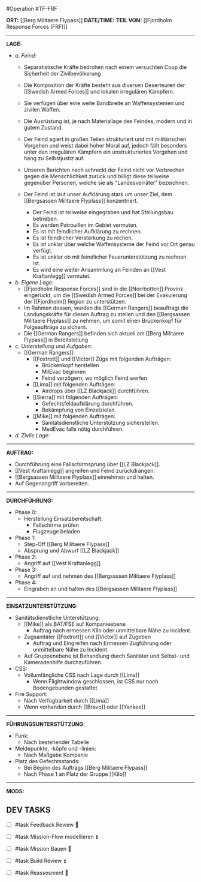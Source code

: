 #Operation  #TF-FRF

**ORT:** [[Berg Militaere Flypass]]
**DATE/TIME:**
**TEIL VON:** [[Fjordholm Response Forces (FRF)]]

---
**LAGE:**
- *a. Feind:*
	- Separatistische Kräfte bedrohen nach einem versuchten Coup die Sicherheit der Zivilbevölkerung
	- Die Komposition der Kräfte besteht aus diversen Deserteuren der [[Swedish Armed Forces]] und lokalen irregulären Kämpfern.
	- Sie verfügen über eine weite Bandbreite an Waffensystemen und zivilen Waffen.
	- Die Ausrüstung ist, je nach Materiallage des Feindes, modern und in gutem Zustand.
	- Der Feind agiert in großen Teilen strukturiert und mit militärischen Vorgehen und weist dabei hoher Moral auf, jedoch fällt besonders unter den irregulären Kämpfern ein unstrukturiertes Vorgehen und hang zu Selbstjustiz auf.
	- Unseren Berichten nach schreckt der Feind nicht vor Verbrechen gegen die Menschlichkeit zurück und billigt diese teilweise gegenüber Personen, welche sie als "Landesverräter" bezeichnen.

	- Der Feind ist laut unser Aufklärung stark um unser Ziel, dem [[Bergsassen Militaere Flyplass]] konzentriert.
		- Der Feind ist teilweise eingegraben und hat Stellungsbau betrieben.
		- Es werden Patrouillen im Gebiet vermuten.
		- Es ist mit feindlicher Aufklärung zu rechnen.
		- Es ist feindlicher Verstärkung zu rechen.
		- Es ist unklar über welche Waffensysteme der Feind vor Ort genau verfügt.
		- Es ist unklar ob mit feindlicher Feuerunterstützung zu rechnen ist.
		- Es wird eine weiter Ansammlung an Feinden an [[Vest Kraftanlegg]] vermutet.
- *b. Eigene Lage:*
	- [[Fjordholm Response Forces]] sind in die [[Norrbotten]] Provinz eingerückt, um die [[Swedish Armed Forces]] bei der Evakuierung der [[Fjordholm]] Region zu unterstützen.
	- Im Rahmen dessen, wurden die [[German Rangers]] beauftragt die Landungskräfte für diesen Auftrag zu stellen und den [[Bergsassen Militaere Flyplass]] zu nehmen, um somit einen Brückenkopf für Folgeaufträge zu sichern.
	- Die [[German Rangers]] befinden sich aktuell am [[Berg Militaere Flypass]] in Bereitstellung
- *c. Unterstellung und Aufgaben:*
	- [[German Rangers]]:
		- [[Foxtrott]] und [[Victor]] Züge mit folgenden Aufträgen:
			- Brückenkopf herstellen
			- MilEvac beginnen
			- Feind verzögern, wo möglich Feind werfen
		- [[Lima]] mit folgenden Aufträgen:
			- Airdrops über [[LZ Blackjack]] durchführen.
		- [[Sierra]] mit folgenden Aufträgen:
			- Gefechtsfeldaufklärung durchführen.
			- Bekämpfung von Einzelzielen.
		- [[Mike]] mit folgenden Aufträgen:
			- Sanitätsdienstliche Unterstützung sicherstellen.
			- MedEvac falls nötig durchführen.
- *d. Zivile Lage:*

---
**AUFTRAG:**
- Durchführung eine Fallschirmsprung über [[LZ Blackjack]].
- [[Vest Kraftanlegg]] angreifen und Feind zurückdrängen.
- [[Bergsassen Militaere Flyplass]] einnehmen und halten.
- Auf Gegenangriff vorbereiten.
---
**DURCHFÜHRUNG:**
- Phase 0:
	- Herstellung Einsatzbereitschaft:
		- Fallschirme prüfen
		- Flugzeuge beladen
- Phase 1:
	- Step-Off [[Berg Militaere Flypass]]
	- Absprung und Abwurf [[LZ Blackjack]]
- Phase 2:
	- Angriff auf [[Vest Kraftanlegg]]
- Phase 3:
	- Angriff auf und nehmen des [[Bergsassen Militaere Flyplass]]
- Phase 4:
	- Eingraben an und halten des [[Bergsassen Militaere Flyplass]]
---
**EINSATZUNTERSTÜTZUNG:**
- Sanitätsdienstliche Unterstützung:
	- [[Mike]] als BAT/FSE auf Kompanieebene
		- Auftrag nach ermessen Kilo oder unmittelbare Nähe zu Incident.
	- Zugsanitäter [[Foxtrott]] und [[Victor]] auf Zugeben
		- Auftrag und Eingreifen nach Ermessen Zugführung oder unmittelbare Nähe zu Incident.
	- Auf Gruppenebene ist Behandlung durch Sanitäter und Selbst- und Kameradenhilfe durchzuführen.
- CSS:
	- Vollumfängliche CSS nach Lage durch [[Lima]]
		- Wenn Flightwindow geschlossen, ist CSS nur noch Bodengebunden gestattet
- Fire Support:
	- Nach Verfügbarkeit durch [[Lima]]
	- Wenn vorhanden durch [[Bravo]] oder [[Yankee]]
	
---
**FÜHRUNGSUNTERSTÜTZUNG:**
- Funk:
	- Nach bestehender Tabelle
- Meldepunkte, -köpfe und -linien:
	- Nach Maßgabe Kompanie
- Platz des Gefechtsstands:
	- Bei Beginn des Auftrags [[Berg Militaere Flypass]]
	- Nach Phase 1 an Platz der Gruppe [[Kilo]]

---
**MODS:**

## DEV TASKS
- [ ] #task Feedback Review 🔼
- [ ] #task Mission-Flow modellieren ⏫
- [ ] #task Mission Bauen 🔺
- [ ] #task Build Review ⏫
- [ ] #task Reassesment 🔼



